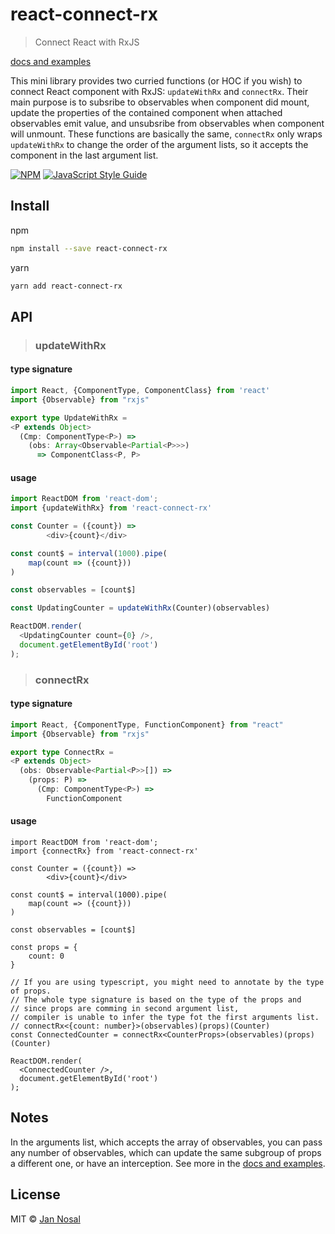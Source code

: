 # react-connect-rx
> Connect React with RxJS

[docs and examples](https://jannosal.github.io/react-connect-rx/)

This mini library provides two curried functions (or HOC if you wish) to connect React component with RxJS:
`updateWithRx` and `connectRx`. Their main purpose is to subsribe to observables when component did mount,
update the properties of the contained component when attached observables emit value, and unsubsribe from observables
when component will unmount.
These functions are basically the same, `connectRx` only wraps `updateWithRx` to change the order of the argument lists,
so it accepts the component in the last argument list.

[![NPM](https://img.shields.io/npm/v/react-connect-rx.svg)](https://www.npmjs.com/package/react-connect-rx) [![JavaScript Style Guide](https://img.shields.io/badge/code_style-standard-brightgreen.svg)](https://standardjs.com)

## Install

npm
```bash
npm install --save react-connect-rx
```
yarn
```bash
yarn add react-connect-rx
```

## API

> ### updateWithRx

#### type signature
```ts
import React, {ComponentType, ComponentClass} from 'react'
import {Observable} from "rxjs"

export type UpdateWithRx =
<P extends Object>
  (Cmp: ComponentType<P>) =>
    (obs: Array<Observable<Partial<P>>>)
      => ComponentClass<P, P>
```

#### usage
```js
import ReactDOM from 'react-dom';
import {updateWithRx} from 'react-connect-rx'

const Counter = ({count}) =>
        <div>{count}</div>

const count$ = interval(1000).pipe(
    map(count => ({count}))
)

const observables = [count$]

const UpdatingCounter = updateWithRx(Counter)(observables)

ReactDOM.render(
  <UpdatingCounter count={0} />,
  document.getElementById('root')
);

```

> ### connectRx

#### type signature
```ts
import React, {ComponentType, FunctionComponent} from "react"
import {Observable} from "rxjs"

export type ConnectRx =
<P extends Object>
  (obs: Observable<Partial<P>>[]) =>
    (props: P) =>
      (Cmp: ComponentType<P>) =>
        FunctionComponent
```

#### usage
```tsx
import ReactDOM from 'react-dom';
import {connectRx} from 'react-connect-rx'

const Counter = ({count}) =>
        <div>{count}</div>

const count$ = interval(1000).pipe(
    map(count => ({count}))
)

const observables = [count$]

const props = {
    count: 0
}

// If you are using typescript, you might need to annotate by the type of props.
// The whole type signature is based on the type of the props and
// since props are comming in second argument list,
// compiler is unable to infer the type fot the first arguments list.
// connectRx<{count: number}>(observables)(props)(Counter)
const ConnectedCounter = connectRx<CounterProps>(observables)(props)(Counter)

ReactDOM.render(
  <ConnectedCounter />,
  document.getElementById('root')
);

```

## Notes
In the arguments list, which accepts the array of observables,
you can pass any number of observables, which can update the same subgroup of props a different one,
or have an interception. See more in the [docs and examples](https://jannosal.github.io/react-connect-rx/).

## License

MIT © [Jan Nosal](https://github.com/JanNosal)